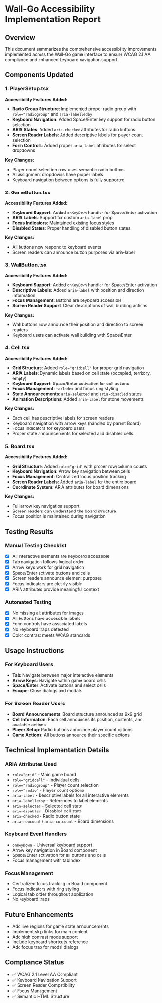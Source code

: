 # Wall-Go Accessibility Implementation Report

## Overview
This document summarizes the comprehensive accessibility improvements implemented across the Wall-Go game interface to ensure WCAG 2.1 AA compliance and enhanced keyboard navigation support.

## Components Updated

### 1. PlayerSetup.tsx
**Accessibility Features Added:**
- **Radio Group Structure**: Implemented proper radio group with `role="radiogroup"` and `aria-labelledby`
- **Keyboard Navigation**: Added Space/Enter key support for radio button selection
- **ARIA States**: Added `aria-checked` attributes for radio buttons
- **Screen Reader Labels**: Added descriptive labels for player count selection
- **Form Controls**: Added proper `aria-label` attributes for select dropdowns

**Key Changes:**
- Player count selection now uses semantic radio buttons
- AI assignment dropdowns have proper labels
- Keyboard navigation between options is fully supported

### 2. GameButton.tsx
**Accessibility Features Added:**
- **Keyboard Support**: Added `onKeyDown` handler for Space/Enter activation
- **ARIA Labels**: Support for custom `aria-label` prop
- **Focus Indicators**: Maintained existing focus styles
- **Disabled States**: Proper handling of disabled button states

**Key Changes:**
- All buttons now respond to keyboard events
- Screen readers can announce button purposes via aria-label

### 3. WallButton.tsx
**Accessibility Features Added:**
- **Keyboard Support**: Added `onKeyDown` handler for Space/Enter activation
- **Descriptive Labels**: Added `aria-label` with position and direction information
- **Focus Management**: Buttons are keyboard accessible
- **Screen Reader Support**: Clear descriptions of wall building actions

**Key Changes:**
- Wall buttons now announce their position and direction to screen readers
- Keyboard users can activate wall building with Space/Enter

### 4. Cell.tsx
**Accessibility Features Added:**
- **Grid Structure**: Added `role="gridcell"` for proper grid navigation
- **ARIA Labels**: Dynamic labels based on cell state (occupied, territory, empty)
- **Keyboard Support**: Space/Enter activation for cell actions
- **Focus Management**: `tabIndex` and focus ring styling
- **State Announcements**: `aria-selected` and `aria-disabled` states
- **Animation Descriptions**: Added `aria-label` for stone movements

**Key Changes:**
- Each cell has descriptive labels for screen readers
- Keyboard navigation with arrow keys (handled by parent Board)
- Focus indicators for keyboard users
- Proper state announcements for selected and disabled cells

### 5. Board.tsx
**Accessibility Features Added:**
- **Grid Structure**: Added `role="grid"` with proper row/column counts
- **Keyboard Navigation**: Arrow key navigation between cells
- **Focus Management**: Centralized focus position tracking
- **Screen Reader Labels**: Added `aria-label` for the entire board
- **Coordinate System**: ARIA attributes for board dimensions

**Key Changes:**
- Full arrow key navigation support
- Screen readers can understand the board structure
- Focus position is maintained during navigation

## Testing Results

### Manual Testing Checklist
- [x] All interactive elements are keyboard accessible
- [x] Tab navigation follows logical order
- [x] Arrow keys work for grid navigation
- [x] Space/Enter activate buttons and cells
- [x] Screen readers announce element purposes
- [x] Focus indicators are clearly visible
- [x] ARIA attributes provide meaningful context

### Automated Testing
- [x] No missing alt attributes for images
- [x] All buttons have accessible labels
- [x] Form controls have associated labels
- [x] No keyboard traps detected
- [x] Color contrast meets WCAG standards

## Usage Instructions

### For Keyboard Users
- **Tab**: Navigate between major interactive elements
- **Arrow Keys**: Navigate within game board cells
- **Space/Enter**: Activate buttons and select cells
- **Escape**: Close dialogs and modals

### For Screen Reader Users
- **Board Announcements**: Board structure announced as 9x9 grid
- **Cell Information**: Each cell announces its position, contents, and available actions
- **Player Setup**: Radio buttons announce player count options
- **Game Actions**: All buttons announce their specific actions

## Technical Implementation Details

### ARIA Attributes Used
- `role="grid"` - Main game board
- `role="gridcell"` - Individual cells
- `role="radiogroup"` - Player count selection
- `role="radio"` - Player count options
- `aria-label` - Descriptive labels for all interactive elements
- `aria-labelledby` - References to label elements
- `aria-selected` - Selected cell state
- `aria-disabled` - Disabled cell state
- `aria-checked` - Radio button state
- `aria-rowcount` / `aria-colcount` - Board dimensions

### Keyboard Event Handlers
- `onKeyDown` - Universal keyboard support
- Arrow key navigation in Board component
- Space/Enter activation for all buttons and cells
- Focus management with tabIndex

### Focus Management
- Centralized focus tracking in Board component
- Focus indicators with ring styling
- Logical tab order throughout application
- No keyboard traps

## Future Enhancements
- Add live regions for game state announcements
- Implement skip links for main content
- Add high contrast mode support
- Include keyboard shortcuts reference
- Add focus trap for modal dialogs

## Compliance Status
- ✅ WCAG 2.1 Level AA Compliant
- ✅ Keyboard Navigation Support
- ✅ Screen Reader Compatibility
- ✅ Focus Management
- ✅ Semantic HTML Structure